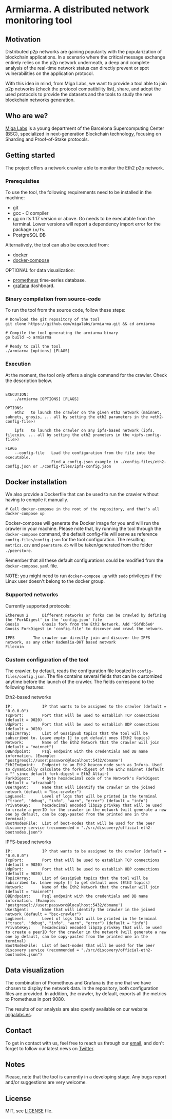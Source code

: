 # Armiarma. A distributed network monitoring tool

## Motivation
Distributed p2p networks are gaining popularity with the popularization of blockchain applications. In a scenario where the critical message exchange entirely relies on the p2p network underneath, a deep and complete analysis of the real-time network status can directly prevent or spot vulnerabilities on the application protocol.

With this idea in mind, from Miga Labs, we want to provide a tool able to join p2p networks (check the protocol compatibility list), share, and adopt the used protocols to provide the datasets and the tools to study the new blockchain networks generation.

## Who are we?
[Miga Labs](http://migalabs.es/) is a young department of the Barcelona Supercomputing Center (BSC), specialized in next-generation Blockchain technology, focusing on Sharding and Proof-of-Stake protocols.


## Getting started
The project offers a network crawler able to monitor the Eth2 p2p network. 

### Prerequisites
To use the tool, the following requirements need to be installed in the machine:
- git
- gcc - C compiler
- [go](https://go.dev/doc/install) on its 1.17 version or above. Go needs to be executable from the terminal. Lower versions will report a dependency import error for the package `io/fs`.
- PostgreSQL DB 

Alternatively, the tool can also be executed from:
- [docker](https://docs.docker.com/get-docker/)
- [docker-compose](https://docs.docker.com/compose/install/)

OPTIONAL for data visualization:
- [prometheus](https://prometheus.io/docs/prometheus/latest/installation/) time-series database.
- [grafana](https://grafana.com/grafana/download) dashboard.


###  Binary compilation from source-code 
To run the tool from the source code, follow these steps:

```
# Donwload the git repository of the tool
git clone https://github.com/migalabs/armiarma.git && cd armiarma

# Compile the tool generating the armiarma binary
go build -o armiarma

# Ready to call the tool
./armiarma [options] [FLAGS]

```

### Execution
At the moment, the tool only offers a single command for the crawler. Check the description below.
```

EXECUTION:
    ./armiarma [OPTIONS] [FLAGS]

OPTIONS:
    eth2   to launch the crawler on the given eth2 network (mainnet, subnets, gnosis, ... all by setting the eth2 parameters in the <eth2-config-file>)     
	
    ipfs   to launch the crawler on any ipfs-based network (ipfs, filecoin, ... all by setting the eth2 prameters in the <ipfs-config-file>)

FLAGS
    --config-file   Load the configuration from the file into the executable.
                    Find a config.json example in ./config-files/eth2-config.json or ./config-files/ipfs-config.json

```
## Docker installation
We also provide a Dockerfile that can be used to run the crawler without having to compile it manually.
```
# Call docker-compose in the root of the repository, and that's all
docker-compose up 

```
Docker-compose will generate the Docker image for you and will run the crawler in your machine. 
Please note that, by running the tool through the `docker-compose` command, the default config-file will serve as reference `config-files/config.json` for the tool configuration. The resulting `metrics.csv` and `peerstore.db` will be taken/generated from the folder `./peerstore`.

Remember that all these default configurations could be modified from the `docker-compose.yaml` file. 

NOTE: you might need to run `docker-compose up` with `sudo` privileges if the Linux user doesn't belong to the docker group. 

### Supported networks
Currently supported protocols:
```
Ethereum 2      Different networks or forks can be crawled by defining the 'ForkDigest' in the 'config.json' file  
Gnosis          Gnosis fork from the Eth2 Network. Add '56fdb5e0' Gnosis ForkDigest in 'config.file' to discover and crawl the network.

IPFS		The crawler can directly join and discover the IPFS network, as any other Kademlia-DHT based network  
Filecoin	
```

### Custom configuration of the tool
The crawler, by default, reads the configuration file located in `config-files/config.json`. The file contains several fields that can be customized anytime before the launch of the crawler. The fields correspond to the following features:

Eth2-based networks
```
IP:             IP that wants to be assigned to the crawler (default = "0.0.0.0") 
TcpPort:        Port that will be used to establish TCP connections (default = 9020)
UdpPort:        Port that will be used to establish UDP connections (default = 9020)
TopicArray:     List of GossipSub topics that the tool will be subscribed to. Leave empty [] to get default ones (Eth2 topics)
Network:        Name of the Eth2 Network that the crawler will join (default = "mainnet")
DBEndpoint:     Psql endpoint with the credentials and DB name information. (Example: 'postgresql://user:password@localhost:5432/dbname')
Eth2Endpoint:   Endpoint to an Eth2 beacon node such as Infura. Used to dynamically calculate the fork-digest of the Eth2 mainnet (default = "" since default fork-digest = Eth2 Altair)
ForkDigest:     4 byte hexadecimal code of the Network's ForkDigest (default = "afcaaba0")
UserAgent:      Name that will identify the crawler in the joined network (default = "bsc-crawler")
LogLevel:       Level of logs that will be printed in the terminal ("trace", "debug", "info", "warn", "error") (default = "info")
PrivateKey:     hexadecimal encoded libp2p privkey that will be used to create a peerID for the crawler in the network (will generate a new one by default, can be copy-pasted from the printed one in the terminal)
BootNodesFile:  List of boot-nodes that will be used for the peer discovery service (recommended = "./src/discovery/official-eth2-bootnodes.json")
```

IPFS-based networks
```
IP:             IP that wants to be assigned to the crawler (default = "0.0.0.0") 
TcpPort:        Port that will be used to establish TCP connections (default = 9020)
UdpPort:        Port that will be used to establish UDP connections (default = 9020)
TopicArray:     List of GossipSub topics that the tool will be subscribed to. Leave empty [] to get default ones (Eth2 topics)
Network:        Name of the Eth2 Network that the crawler will join (default = "mainnet")
DBEndpoint:     Psql endpoint with the credentials and DB name information. (Example: 'postgresql://user:password@localhost:5432/dbname')
UserAgent:      Name that will identify the crawler in the joined network (default = "bsc-crawler")
LogLevel:       Level of logs that will be printed in the terminal ("trace", "debug", "info", "warn", "error") (default = "info")
PrivateKey:     hexadecimal encoded libp2p privkey that will be used to create a peerID for the crawler in the network (will generate a new one by default, can be copy-pasted from the printed one in the terminal)
BootNodesFile:  List of boot-nodes that will be used for the peer discovery service (recommended = "./src/discovery/official-eth2-bootnodes.json")
```



## Data visualization
The combination of Prometheus and Grafana is the one that we have chosen to display the network data. In the repository, both configuration files are provided. In addition, the crawler, by default, exports all the metrics to Prometheus in port 9080. 

The results of our analysis are also openly available on our website [migalabs.es](https://migalabs.es/crawler/dashboard).

## Contact
To get in contact with us, feel free to reach us through our [email](migalabs@protonmail.com), and don't forget to follow our latest news on [Twitter](https://twitter.com/miga_labs). 

## Notes
Please, note that the tool is currently in a developing stage. Any bugs report and/or suggestions are very welcome.



## License
MIT, see [LICENSE](https://github.com/Cortze/armiarma/blob/master/LICENSE) file.

